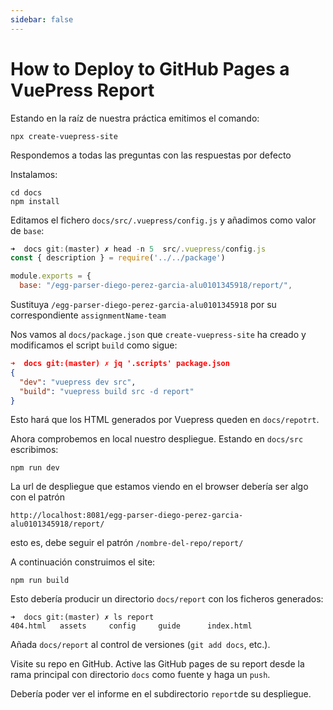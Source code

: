 ```yaml
---
sidebar: false
---
```

# How to Deploy to GitHub Pages a VuePress Report

Estando en la raíz de nuestra práctica emitimos el comando:

```
npx create-vuepress-site
```

Respondemos a todas las preguntas con las respuestas por defecto

Instalamos:

```
cd docs
npm install
```

Editamos el fichero `docs/src/.vuepress/config.js` y añadimos como valor de `base`:

```js
➜  docs git:(master) ✗ head -n 5  src/.vuepress/config.js
const { description } = require('../../package')

module.exports = {
  base: "/egg-parser-diego-perez-garcia-alu0101345918/report/",
```

Sustituya `/egg-parser-diego-perez-garcia-alu0101345918` por su correspondiente `assignmentName-team` 

Nos vamos al `docs/package.json` que `create-vuepress-site` ha creado y modificamos el  script `build` como sigue:

```json
➜  docs git:(master) ✗ jq '.scripts' package.json
{
  "dev": "vuepress dev src",
  "build": "vuepress build src -d report"
}
```

Esto hará que los HTML generados por Vuepress queden en `docs/repotrt`. 

Ahora comprobemos en local nuestro despliegue. Estando en `docs/src` escribimos:

```
npm run dev
```


La url de despliegue que estamos viendo en el browser debería ser algo con el patrón 

`http://localhost:8081/egg-parser-diego-perez-garcia-alu0101345918/report/`

esto es, debe seguir el patrón  `/nombre-del-repo/report/`

A continuación construimos el site:

```
npm run build
```

Esto debería producir un directorio `docs/report` con los ficheros generados:

```
➜  docs git:(master) ✗ ls report
404.html   assets     config     guide      index.html
```

Añada `docs/report` al control de versiones (`git add docs`, etc.).

Visite su repo en GitHub. Active las GitHub pages de su report desde la rama principal con directorio `docs` como fuente y haga un `push`.

Debería poder ver el informe en el subdirectorio `report`de su despliegue.





